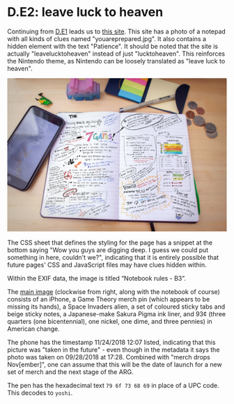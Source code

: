 # D.E2: leave luck to heaven

Continuing from [D.E1](d.e1-notthefirst.md) leads us to [this site](https://www.thetheoristgateway.com/leavelucktoheaven/). This site has a photo of a notepad with all kinds of clues named "youareprepared.jpg". It also contains a hidden element with the text "Patience". It should be noted that the site is actually "leavelucktoheaven" instead of just "lucktoheaven". This reinforces the Nintendo theme, as Nintendo can be loosely translated as "leave luck to heaven".

![Notebook image](../../assets/pre.d.e2.youareprepared.png)

The CSS sheet that defines the styling for the page has a snippet at the bottom saying "Wow you guys are digging deep. I guess we could put something in here, couldn't we?", indicating that it is entirely possible that future pages' CSS and JavaScript files may have clues hidden within.

Within the EXIF data, the image is titled “Notebook rules - B3”.

The [main image](https://www.thetheoristgateway.com/leavelucktoheaven/youareprepared.jpg) \(clockwise from right, along with the notebook of course\) consists of an iPhone, a Game Theory merch pin \(which appears to be missing its hands\), a Space Invaders alien, a set of coloured sticky tabs and beige sticky notes, a Japanese-make Sakura Pigma ink liner, and 93¢ \(three quarters \(one bicentennial\), one nickel, one dime, and three pennies\) in American change.

The phone has the timestamp 11/24/2018 12:07 listed, indicating that this picture was "taken in the future" - even though in the metadata it says the photo was taken on 09/28/2018 at 17:28. Combined with "merch drops Nov\[ember\]", one can assume that this will be the date of launch for a new set of merch and the next stage of the ARG.

The pen has the hexadecimal text `79 6f 73 68 69` in place of a UPC code. This decodes to `yoshi`.
